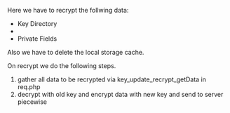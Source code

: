 Here we have to recrypt the follwing data:





* Key Directory
* 
* Private Fields


Also we have to delete the local storage cache.

On recrypt we do the following steps.

1. gather all data to be recrypted via key_update_recrypt_getData in req.php
2. decrypt with old key and encrypt data with new key and send to server piecewise